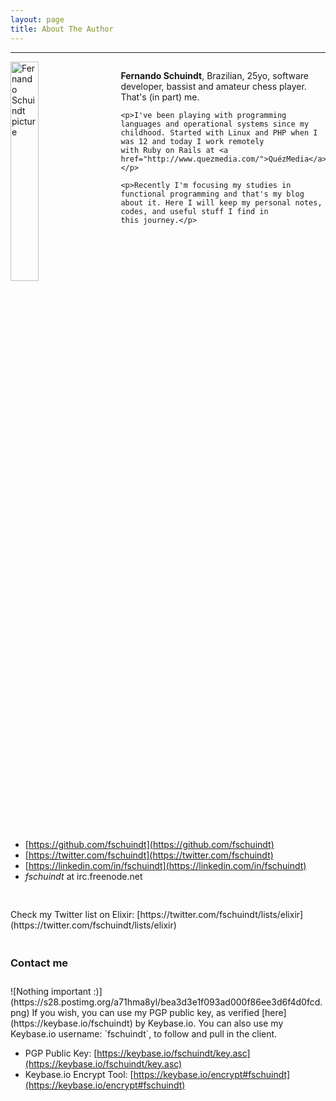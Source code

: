 ```yaml
---
layout: page
title: About The Author
---
```


* * *

<div style="width: 100%">
  <img style="width: 30%; float: left;" src="https://s30.postimg.org/6ism3x9b5/fernando_schuindt.jpg" alt="Fernando Schuindt picture" />

  <div style="width: 65%; float: right;">
    <p><strong>Fernando Schuindt</strong>, Brazilian, 25yo, software developer, bassist and amateur
    chess player. That's (in part) me.</p>

    <p>I've been playing with programming languages and operational systems since my
    childhood. Started with Linux and PHP when I was 12 and today I work remotely
    with Ruby on Rails at <a href="http://www.quezmedia.com/">QuézMedia</a>.</p>

    <p>Recently I'm focusing my studies in functional programming and that's my blog
    about it. Here I will keep my personal notes, codes, and useful stuff I find in
    this journey.</p>
  </div>

  <div style="clear: both;">
  </div>
</div>

<div style="height: 60px;">
</div>

+ [https://github.com/fschuindt](https://github.com/fschuindt)
+ [https://twitter.com/fschuindt](https://twitter.com/fschuindt)
+ [https://linkedin.com/in/fschuindt](https://linkedin.com/in/fschuindt)
+ *fschuindt* at irc.freenode.net

<div style="height: 30px;"></div>
Check my Twitter list on Elixir: [https://twitter.com/fschuindt/lists/elixir](https://twitter.com/fschuindt/lists/elixir)

<div style="height: 20px;"></div>
<h3>Contact me</h3>
<div style="height: 10px;"></div>
![Nothing important :)](https://s28.postimg.org/a71hma8yl/bea3d3e1f093ad000f86ee3d6f4d0fcd.png)
If you wish, you can use my PGP public key, as verified [here](https://keybase.io/fschuindt) by Keybase.io.  
You can also use my Keybase.io username: `fschuindt`, to follow and pull in the client.

+ PGP Public Key: [https://keybase.io/fschuindt/key.asc](https://keybase.io/fschuindt/key.asc)
+ Keybase.io Encrypt Tool: [https://keybase.io/encrypt#fschuindt](https://keybase.io/encrypt#fschuindt)

